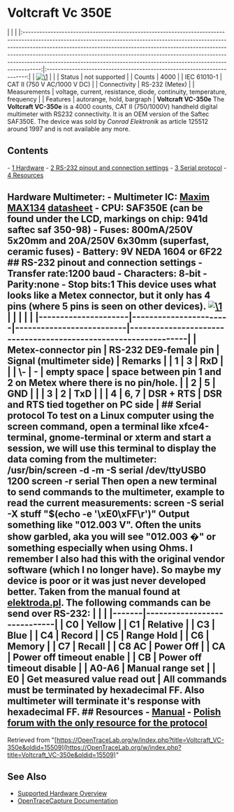 # Voltcraft Vc 350E

| | | |:------------------------------------------------------------------------------------------------------------------------------------------------------------------------------------------------------------------------------------------------------------------------------------------------------------------------------------------------------------------------------------------------------------:|:-----------------------------------------------------------------------:| | [![\1](../../assets/hardware/general/\2)](./File:Voltcraft_VC-350e.jpeg.html) | | | Status | not supported | | Counts | 4000 | | IEC 61010-1 | CAT II (750 V AC/1000 V DC) | | Connectivity | RS-232 (Metex) | | Measurements | voltage, current, resistance, diode, continuity, temperature, frequency | | Features | autorange, hold, bargraph | **Voltcraft VC-350e** The **Voltcraft VC-350e** is a 4000 counts, CAT II (750/1000V) handheld digital multimeter with RS232 connectivity. It is an OEM version of the Saftec SAF350E. The device was sold by *Conrad Elektronik* as article 125512 around 1997 and is not available any more. 
## Contents 
\- [1 Hardware](Voltcraft_VC-350e.html#Hardware) \- [2 RS-232 pinout and connection settings](Voltcraft_VC-350e.html#RS-232_pinout_and_connection_settings) \- [3 Serial protocol](Voltcraft_VC-350e.html#Serial_protocol) \- [4 Resources](Voltcraft_VC-350e.html#Resources) 
## Hardware **Multimeter**: \- **Multimeter IC**: [Maxim MAX134](https://www.maximintegrated.com/en/products/analog/data-converters/analog-to-digital-converters/MAX134.html) [datasheet](https://datasheets.maximintegrated.com/en/ds/MAX133-MAX134.pdf) \- **CPU**: SAF350E (can be found under the LCD, markings on chip: 941d saftec saf 350-98) \- **Fuses**: 800mA/250V 5x20mm and 20A/250V 6x30mm (superfast, ceramic fuses) \- **Battery**: 9V NEDA 1604 or 6F22 ## RS-232 pinout and connection settings \- **Transfer rate**:1200 baud \- **Characters**: 8-bit \- **Parity**:none \- **Stop bits**:1 This device uses what looks like a Metex connector, but it only has 4 pins (where 5 pins is seen on other devices). [![\1](../../assets/hardware/general/\2)](./File:Vc350e-rs232.png.html) | | | | | |---------------------|-----------------------|--------------------------|----------------------------------------------------------------| | Metex-connector pin | RS-232 DE9-female pin | Signal (multimeter side) | Remarks | | 1 | 3 | RxD | | | \\- | - | empty space | space between pin 1 and 2 on Metex where there is no pin/hole. | | 2 | 5 | GND | | | 3 | 2 | TxD | | | 4 | 6, 7 | DSR + RTS | DSR and RTS tied together on PC side | ## Serial protocol To test on a Linux computer using the screen command, open a terminal like xfce4-terminal, gnome-terminal or xterm and start a session, we will use this terminal to display the data coming from the multimeter: /usr/bin/screen -d -m -S serial /dev/ttyUSB0 1200 screen -r serial Then open a new terminal to send commands to the multimeter, example to read the current measurements: screen -S serial -X stuff "$(echo -e '\xE0\xFF\r')" Output something like "012.003 V". Often the units show garbled, aka you will see "012.003 �" or something especially when using Ohms. I remember I also had this with the original vendor software (which I no longer have). So maybe my device is poor or it was just never developed better. Taken from the manual found at [elektroda.pl](https://www.elektroda.pl/rtvforum/topic2740476.html#13475581). The following commands can be send over RS-232: | | | |-------|-----------------------------| | C0 | Yellow | | C1 | Relative | | C3 | Blue | | C4 | Record | | C5 | Range Hold | | C6 | Memory | | C7 | Recall | | C8 AC | Power Off | | CA | Power off timeout enable | | CB | Power off timeout disable | | A0-A6 | Manual range set | | E0 | Get measured value read out | All commands must be terminated by hexadecimal FF. Also multimeter will terminate it's response with hexadecimal FF. ## Resources \- [Manual](http://institute.unileoben.ac.at/physik/Praktikum/Manuals/VC_350E.pdf) \- [Polish forum with the only resource for the protocol](https://www.elektroda.pl/rtvforum/topic2740476.html#13475581)
Retrieved from "[https://OpenTraceLab.org/w/index.php?title=Voltcraft_VC-350e&oldid=15509](https://OpenTraceLab.org/w/index.php?title=Voltcraft_VC-350e&oldid=15509)"

## See Also
- [Supported Hardware Overview](../supported-hardware.md)
- [OpenTraceCapture Documentation](../../opentracecapture/overview.md)
